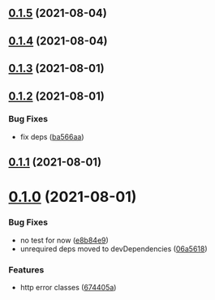 ## [0.1.5](https://github.com/GiovanniCardamone/http-class/compare/v0.1.4...v0.1.5) (2021-08-04)



## [0.1.4](https://github.com/GiovanniCardamone/http-class/compare/v0.1.3...v0.1.4) (2021-08-04)



## [0.1.3](https://github.com/GiovanniCardamone/http-class/compare/v0.1.2...v0.1.3) (2021-08-01)



## [0.1.2](https://github.com/GiovanniCardamone/http-class/compare/v0.1.1...v0.1.2) (2021-08-01)


### Bug Fixes

* fix deps ([ba566aa](https://github.com/GiovanniCardamone/http-class/commit/ba566aaf239159c65d7d41000e19795c040bb5d4))



## [0.1.1](https://github.com/GiovanniCardamone/http-class/compare/v0.1.0...v0.1.1) (2021-08-01)



# [0.1.0](https://github.com/GiovanniCardamone/http-class/compare/674405af72040297629308f4a7ce34e24b4a05c6...v0.1.0) (2021-08-01)


### Bug Fixes

* no test for now ([e8b84e9](https://github.com/GiovanniCardamone/http-class/commit/e8b84e9031e0cccf588d696c71ee219959d5db77))
* unrequired deps moved to devDependencies ([06a5618](https://github.com/GiovanniCardamone/http-class/commit/06a56187262800775bf10695f9d831850531efcc))


### Features

* http error classes ([674405a](https://github.com/GiovanniCardamone/http-class/commit/674405af72040297629308f4a7ce34e24b4a05c6))



